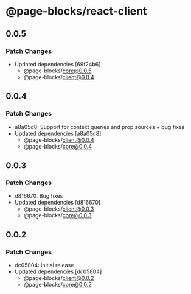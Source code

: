 # @page-blocks/react-client

## 0.0.5

### Patch Changes

- Updated dependencies [69f24b6]
  - @page-blocks/core@0.0.5
  - @page-blocks/client@0.0.4

## 0.0.4

### Patch Changes

- a8a05d8: Support for context queries and prop sources + bug fixes
- Updated dependencies [a8a05d8]
  - @page-blocks/client@0.0.4
  - @page-blocks/core@0.0.4

## 0.0.3

### Patch Changes

- d816670: Bug fixes
- Updated dependencies [d816670]
  - @page-blocks/client@0.0.3
  - @page-blocks/core@0.0.3

## 0.0.2

### Patch Changes

- dc05804: Initial release
- Updated dependencies [dc05804]
  - @page-blocks/client@0.0.2
  - @page-blocks/core@0.0.2
